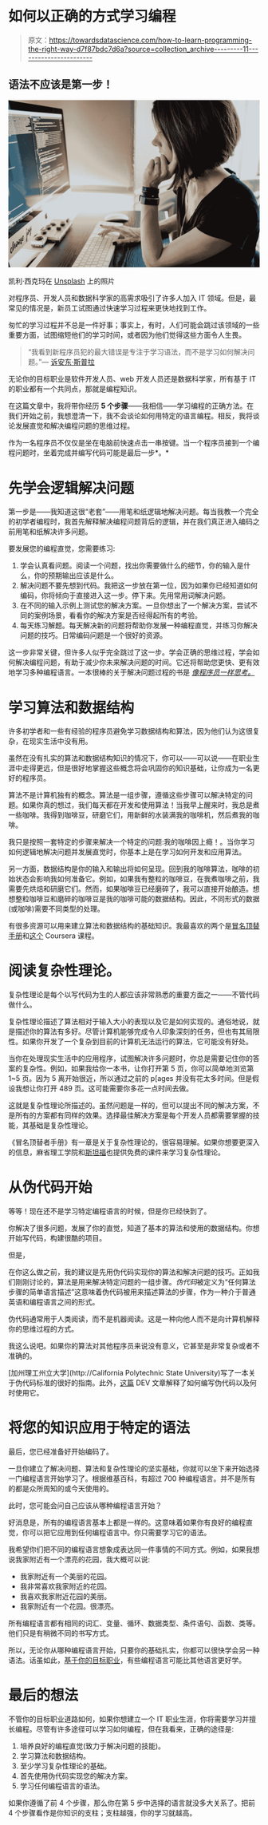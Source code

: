 # 如何以正确的方式学习编程

> 原文：<https://towardsdatascience.com/how-to-learn-programming-the-right-way-d7f87bdc7d6a?source=collection_archive---------11----------------------->

## 语法不应该是第一步！

![](img/75f0a738345ece86849116d648160285.png)

凯利·西克玛在 [Unsplash](https://unsplash.com?utm_source=medium&utm_medium=referral) 上的照片

对程序员、开发人员和数据科学家的高需求吸引了许多人加入 IT 领域。但是，最常见的情况是，新员工试图通过快速学习过程来更快地找到工作。

匆忙的学习过程并不总是一件好事；事实上，有时，人们可能会跳过该领域的一些重要方面，试图缩短他们的学习时间，或者因为他们觉得这些方面令人生畏。

> “我看到新程序员犯的最大错误是专注于学习语法，而不是学习如何解决问题。”— [诉安东·斯普拉](http://vantonspraul.com/)

无论你的目标职业是软件开发人员、web 开发人员还是数据科学家，所有基于 IT 的职业都有一个共同点，那就是编程知识。

在这篇文章中，我将带你经历 **5 个步骤**——我相信——学习编程的正确方法。在我们开始之前，我想澄清一下，我不会谈论如何用特定的语言编程。相反，我将谈论发展直觉和解决编程问题的思维过程。

作为一名程序员不仅仅是坐在电脑前快速点击一串按键。当一个程序员接到一个编程问题时，坐着完成并编写代码可能是最后一步*。*

# 先学会逻辑解决问题

第一步是——我知道这很“老套”——用笔和纸逻辑地解决问题。每当我教一个完全的初学者编程时，我首先解释解决编程问题背后的逻辑，并在我们真正进入编码之前用笔和纸解决许多问题。

要发展您的编程直觉，您需要练习:

1.  学会认真看问题。阅读一个问题，找出你需要做什么的细节，你的输入是什么，你的预期输出应该是什么。
2.  解决问题不要先想到代码。我把这一步放在第一位，因为如果你已经知道如何编码，你将倾向于直接进入这一步。停下来。先用常用词解决问题。
3.  在不同的输入示例上测试您的解决方案。一旦你想出了一个解决方案，尝试不同的案例场景，看看你的解决方案是否经得起所有的考验。
4.  每天练习解题。每天解决新的问题将帮助你发展一种编程直觉，并练习你解决问题的技巧。日常编码问题是一个很好的资源。

这一步非常关键，但许多人似乎完全跳过了这一步。学会正确的思维过程，学会如何解决编程问题，有助于减少你未来解决问题的时间。它还将帮助您更快、更有效地学习多种编程语言。一本很棒的关于解决问题过程的书是 [*像程序员一样思考。*](https://nostarch.com/thinklikeaprogrammer)

# 学习算法和数据结构

许多初学者和一些有经验的程序员避免学习数据结构和算法，因为他们认为这很复杂，在现实生活中没有用。

虽然在没有扎实的算法和数据结构知识的情况下，你可以——可以说——在职业生涯中走得更远，但是很好地掌握这些概念将会巩固你的知识基础，让你成为一名更好的程序员。

算法不是计算机独有的概念。算法是一组步骤，遵循这些步骤可以解决特定的问题。如果你真的想过，我们每天都在开发和使用算法！当我早上醒来时，我总是煮一些咖啡。我得到咖啡豆，研磨它们，用新鲜的水装满我的咖啡机，然后煮我的咖啡。

我只是按照一套特定的步骤来解决一个特定的问题:我的咖啡因上瘾！。当你学习如何逻辑地解决问题并发展直觉时，你基本上是在学习如何开发和应用算法。

另一方面，数据结构是你的输入和输出将如何呈现。回到我的咖啡算法，咖啡的初始状态会影响我如何准备它。例如，如果我有整粒的咖啡豆，在我煮咖啡之前，我需要先烘焙和研磨它们。然而，如果咖啡豆已经磨碎了，我可以直接开始酿造。想想整粒咖啡豆和磨碎的咖啡豆是我的咖啡可能的数据结构。因此，不同形式的数据(或咖啡)需要不同类型的处理。

有很多资源可以用来建立算法和数据结构的基础知识。我最喜欢的两个是[冒名顶替手册](https://bigmachine.io/products/the-imposters-handbook/)和[这个](https://www.coursera.org/specializations/data-structures-algorithms) Coursera 课程。

# 阅读复杂性理论。

复杂性理论是每个以写代码为生的人都应该非常熟悉的重要方面之一——不管代码做什么。

复杂性理论描述了算法相对于输入大小的表现以及它是如何实现的。通俗地说，就是描述你的算法有多好。尽管计算机能够完成令人印象深刻的任务，但也有其局限性。如果你开发了一个复杂到目前的计算机无法运行的算法，它可能没有好处。

当你在处理现实生活中的应用程序，试图解决许多问题时，你总是需要记住你的答案的复杂性。例如，如果我给你一本书，让你打开第 5 页，你可以简单地浏览第 1~5 页。因为 5 离开始很近，所以通过之前的 p[ages 并没有花太多时间。但是假设我想让你打开 489 页。这可能需要你多花一点时间去做。

这就是复杂性理论所描述的。虽然问题是一样的，但可以提出不同的解决方案，不是所有的方案都有同样的效果。选择最佳解决方案是每个开发人员都需要掌握的技能，其基础是复杂性理论。

《冒名顶替者手册》有一章是关于复杂性理论的，很容易理解。如果你想要更深入的信息，麻省理工学院和[斯坦福](https://plato.stanford.edu/entries/computational-complexity/)也提供免费的课件来学习复杂性理论。

# 从伪代码开始

等等！现在还不是学习特定编程语言的时候，但是你已经快到了。

你解决了很多问题，发展了你的直觉，知道了基本的算法和使用的数据结构。你想开始写代码，构建很酷的项目。

但是，

在你这么做之前，我的建议是先用伪代码实现你的算法和解决问题的技巧。正如我们刚刚讨论的，算法是用来解决特定问题的一组步骤。*伪代码*被定义为“任何算法步骤的简单语言描述”这意味着伪代码被用来描述算法的步骤，作为一种介于普通英语和编程语言之间的形式。

伪代码通常用于人类阅读，而不是机器阅读。这是一种向他人而不是向计算机解释你的思维过程的方式。

我这么说吧。如果你的算法对其他程序员来说没有意义，它甚至是非常复杂或者不准确的。

[加州理工州立大学](http://California Polytechnic State University)写了一本关于伪代码标准的很好的指南。此外，[这篇](https://dev.to/flippedcoding/how-to-write-pseudo-code-2jfe) DEV 文章解释了如何编写伪代码以及何时使用它。

# 将您的知识应用于特定的语法

最后，您已经准备好开始编码了。

一旦你建立了解决问题、算法和复杂性理论的坚实基础，你就可以坐下来开始选择一门编程语言开始学习了。根据维基百科，有超过 700 种编程语言。并不是所有的都是众所周知的或今天使用的。

此时，您可能会问自己应该从哪种编程语言开始？

好消息是，所有的编程语言基本上都是一样的。这意味着如果你有良好的编程直觉，你可以把它应用到任何编程语言中。你只需要学习它的语法。

我希望你们把不同的编程语言想象成表达同一件事情的不同方式。例如，如果我想说我家附近有一个漂亮的花园，我大概可以说:

*   我家附近有一个美丽的花园。
*   我非常喜欢我家附近的花园。
*   我喜欢我家附近花园的美丽。
*   我家附近有一个花园。很漂亮。

所有编程语言都有相同的词汇、变量、循环、数据类型、条件语句、函数、类等。他们只是有稍微不同的书写方式。

所以，无论你从哪种编程语言开始，只要你的基础扎实，你都可以很快学会另一种语法。话虽如此，[基于你的目标职业](https://hackr.io/blog/best-programming-languages-to-learn-2020-jobs-future#:~:text=Python%20undoubtedly%20tops%20the%20list,to%20develop%20scalable%20web%20applications.)，有些编程语言可能比其他语言更好学。

# 最后的想法

不管你的目标职业道路如何，如果你想建立一个 IT 职业生涯，你将需要学习并擅长编程。尽管有许多途径可以学习如何编程，但在我看来，正确的途径是:

1.  培养良好的编程直觉(致力于解决问题的技能)。
2.  学习算法和数据结构。
3.  至少学习复杂性理论的基础。
4.  首先使用伪代码实现您的解决方案。
5.  学习任何编程语言的语法。

如果你遵循了前 4 个步骤，那么你在第 5 步中选择的语言就没多大关系了。把前 4 个步骤看作是你知识的支柱；支柱越强，你的学习就越高。